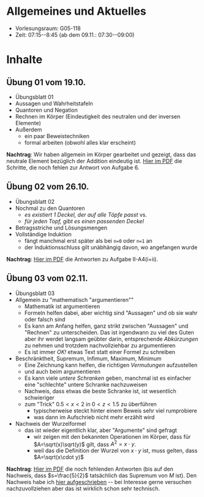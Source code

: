 # Allgemeines und Aktuelles

* Vorlesungsraum: G05-118
* Zeit: 07:15--8:45 (ab dem 09.11.: 07:30--09:00)

# Inhalte

## &Uuml;bung 01 vom 19.10.

 * &Uuml;bungsblatt 01
 * Aussagen und Wahrheitstafeln
 * Quantoren und Negation
 * Rechnen im K&ouml;rper (Eindeutigkeit des neutralen und der inversen Elemente)
 * Au&szlig;erdem
   * ein paar Beweistechniken
   * formal arbeiten (obwohl alles klar erscheint)

**Nachtrag**: Wir haben allgemein im K&ouml;rper gearbeitet und gezeigt, dass das neutrale Element bez&uuml;glich der Addition eindeutig ist. [Hier im PDF](files/01-A6.pdf) die Schritte, die noch fehlen zur Antwort von Aufgabe 6.

## &Uuml;bung 02 vom 26.10.

 * &Uuml;bungsblatt 02
 * Nochmal zu den Quantoren
   * *es existiert 1 Deckel, der auf alle T&ouml;pfe passt* vs.
   * *f&uuml;r jeden Topf, gibt es einen passenden Deckel*
 * Betragsstriche und L&ouml;sungsmengen
 * Vollst&auml;ndige Induktion 
   * f&auml;ngt manchmal erst sp&auml;ter als bei `n=0` oder `n=1` an
   * der Induktionsschluss gilt un&auml;bh&auml;ngig davon, wo angefangen wurde 

**Nachtrag**: [Hier im PDF](files/02-A4-i+ii.pdf) die Antworten zu Aufgabe II-A4(i+ii).


## &Uuml;bung 03 vom 02.11.

 * &Uuml;bungsblatt 03
 * Allgemein zu "mathematisch "argumentieren""
   * Mathematik ist argumentieren
   * Formeln helfen dabei, aber wichtig sind "Aussagen" und ob sie wahr oder falsch sind
   * Es kann am Anfang helfen, ganz strikt zwischen "Aussagen" und "Rechnen" zu unterscheiden. Das ist irgendwann zu viel des Guten aber ihr werdet langsam ge&uuml;bter darin, entsprechende *Abk&uuml;rzungen* zu nehmen und trotzdem nachvollziehbar zu argumentieren
   * Es ist immer *OK!* etwas Text statt einer Formel zu schreiben
 * Beschr&auml;nktheit, Supremum, Infimum, Maximum, Minimum
   * Eine Zeichnung kann helfen, die richtigen *Vermutungen* aufzustellen
   * und auch beim argumentieren
   * Es kann viele *untere Schranken* geben, manchmal ist es einfacher eine "schlechte" untere Schranke nachzuweisen
   * Nachweis, dass etwas die beste Schranke ist, ist wesentlich schwieriger
   * zum "Trick" $0.5 < x < 2$ in $0 < z < 1.5$ zu &uuml;berf&uuml;hren
     * typischerweise steckt hinter einem Beweis sehr viel rumprobiere
     * was dann im Aufschrieb nicht mehr erz&auml;hlt wird
 * Nachweis der Wurzelformel 
   * das ist wieder eigentlich klar, aber "Argumente" sind gefragt
     * wir zeigen mit den bekannten Operationen im K&ouml;rper, dass f&uuml;r $A=\sqrt(x)\sqrt(y)$ gilt, dass $A^2=x\cdot y$. 
     * weil das die Definition der Wurzel von $x\cdot y$ ist, muss gelten, dass $A=\sqrt(x\cdot y)$

**Nachtrag**: [Hier im PDF](files/03-A4--A6.pdf) die noch fehlenden Antworten (bis auf den Nachweis, dass $s=\frac{5}{2}$ tats&auml;chlich das Supremum von $M$ ist). Den Nachweis habe ich [hier aufgeschrieben](files/03-A4-2-5-ist-supremum.jpg) -- bei Interesse gerne versuchen nachzuvollziehen aber das ist wirklich schon sehr technisch.
